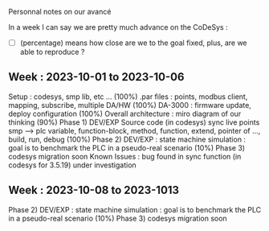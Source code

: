 Personnal notes on our avancé

In a week I can say we are pretty much advance on the CoDeSys : 

 - [ ] (percentage) means how close are we to the goal fixed, plus, are we able to reproduce ?

## Week : 2023-10-01 to 2023-10-06

Setup : codesys, smp lib, etc ... (100%)
.par files : points, modbus client, mapping, subscribe, multiple DA/HW (100%)
DA-3000 : firmware update, deploy configuration (100%)
Overall architecture : miro diagram of our thinking (90%)
Phase 1) DEV/EXP Source code (in codesys) sync live points smp --> plc variable, function-block, method, function, extend, pointer of ..., build, run, debug (100%)
Phase 2) DEV/EXP : state machine simulation : goal is to benchmark the PLC in a pseudo-real scenario (10%)
Phase 3) codesys migration soon
Known Issues : bug found in sync function (in codesys for 3.5.19) under investigation

## Week : 2023-10-08 to 2023-1013

Phase 2) DEV/EXP : state machine simulation : goal is to benchmark the PLC in a pseudo-real scenario (10%)
Phase 3) codesys migration soon
